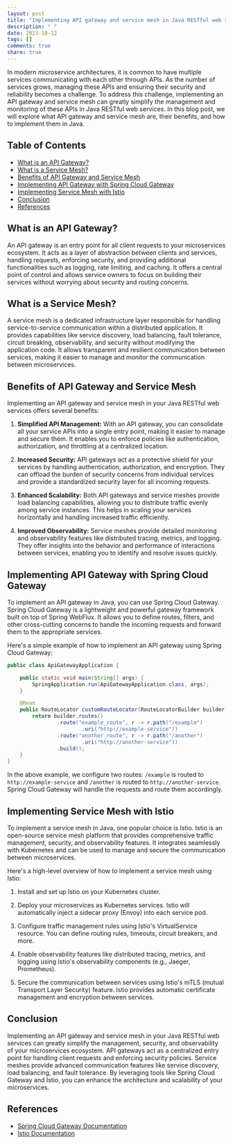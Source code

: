 ```yaml
---
layout: post
title: "Implementing API gateway and service mesh in Java RESTful web services"
description: " "
date: 2023-10-12
tags: []
comments: true
share: true
---
```


In modern microservice architectures, it is common to have multiple services communicating with each other through APIs. As the number of services grows, managing these APIs and ensuring their security and reliability becomes a challenge. To address this challenge, implementing an API gateway and service mesh can greatly simplify the management and monitoring of these APIs in Java RESTful web services. In this blog post, we will explore what API gateway and service mesh are, their benefits, and how to implement them in Java.

## Table of Contents
- [What is an API Gateway?](#what-is-an-api-gateway)
- [What is a Service Mesh?](#what-is-a-service-mesh)
- [Benefits of API Gateway and Service Mesh](#benefits-of-api-gateway-and-service-mesh)
- [Implementing API Gateway with Spring Cloud Gateway](#implementing-api-gateway-with-spring-cloud-gateway)
- [Implementing Service Mesh with Istio](#implementing-service-mesh-with-istio)
- [Conclusion](#conclusion)
- [References](#references)

## What is an API Gateway?
An API gateway is an entry point for all client requests to your microservices ecosystem. It acts as a layer of abstraction between clients and services, handling requests, enforcing security, and providing additional functionalities such as logging, rate limiting, and caching. It offers a central point of control and allows service owners to focus on building their services without worrying about security and routing concerns.

## What is a Service Mesh?
A service mesh is a dedicated infrastructure layer responsible for handling service-to-service communication within a distributed application. It provides capabilities like service discovery, load balancing, fault tolerance, circuit breaking, observability, and security without modifying the application code. It allows transparent and resilient communication between services, making it easier to manage and monitor the communication between microservices.

## Benefits of API Gateway and Service Mesh
Implementing an API gateway and service mesh in your Java RESTful web services offers several benefits:

1. **Simplified API Management:** With an API gateway, you can consolidate all your service APIs into a single entry point, making it easier to manage and secure them. It enables you to enforce policies like authentication, authorization, and throttling at a centralized location.

2. **Increased Security:** API gateways act as a protective shield for your services by handling authentication, authorization, and encryption. They can offload the burden of security concerns from individual services and provide a standardized security layer for all incoming requests.

3. **Enhanced Scalability:** Both API gateways and service meshes provide load balancing capabilities, allowing you to distribute traffic evenly among service instances. This helps in scaling your services horizontally and handling increased traffic efficiently.

4. **Improved Observability:** Service meshes provide detailed monitoring and observability features like distributed tracing, metrics, and logging. They offer insights into the behavior and performance of interactions between services, enabling you to identify and resolve issues quickly.

## Implementing API Gateway with Spring Cloud Gateway
To implement an API gateway in Java, you can use Spring Cloud Gateway. Spring Cloud Gateway is a lightweight and powerful gateway framework built on top of Spring WebFlux. It allows you to define routes, filters, and other cross-cutting concerns to handle the incoming requests and forward them to the appropriate services.

Here's a simple example of how to implement an API gateway using Spring Cloud Gateway:

```java
public class ApiGatewayApplication {

    public static void main(String[] args) {
        SpringApplication.run(ApiGatewayApplication.class, args);
    }

    @Bean
    public RouteLocator customRouteLocator(RouteLocatorBuilder builder) {
        return builder.routes()
                .route("example_route", r -> r.path("/example")
                        .uri("http://example-service"))
                .route("another_route", r -> r.path("/another")
                        .uri("http://another-service"))
                .build();
    }
}
```

In the above example, we configure two routes: `/example` is routed to `http://example-service` and `/another` is routed to `http://another-service`. Spring Cloud Gateway will handle the requests and route them accordingly.

## Implementing Service Mesh with Istio
To implement a service mesh in Java, one popular choice is Istio. Istio is an open-source service mesh platform that provides comprehensive traffic management, security, and observability features. It integrates seamlessly with Kubernetes and can be used to manage and secure the communication between microservices.

Here's a high-level overview of how to implement a service mesh using Istio:

1. Install and set up Istio on your Kubernetes cluster.

2. Deploy your microservices as Kubernetes services. Istio will automatically inject a sidecar proxy (Envoy) into each service pod.

3. Configure traffic management rules using Istio's VirtualService resource. You can define routing rules, timeouts, circuit breakers, and more.

4. Enable observability features like distributed tracing, metrics, and logging using Istio's observability components (e.g., Jaeger, Prometheus).

5. Secure the communication between services using Istio's mTLS (mutual Transport Layer Security) feature. Istio provides automatic certificate management and encryption between services.

## Conclusion
Implementing an API gateway and service mesh in your Java RESTful web services can greatly simplify the management, security, and observability of your microservices ecosystem. API gateways act as a centralized entry point for handling client requests and enforcing security policies. Service meshes provide advanced communication features like service discovery, load balancing, and fault tolerance. By leveraging tools like Spring Cloud Gateway and Istio, you can enhance the architecture and scalability of your microservices.

## References
- [Spring Cloud Gateway Documentation](https://docs.spring.io/spring-cloud-gateway/docs/current/reference/html/)
- [Istio Documentation](https://istio.io/latest/docs/)